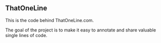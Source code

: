 ## ThatOneLine

This is the code behind ThatOneLine.com. 

The goal of the project is to make it easy to annotate and share valuable single lines of code. 
